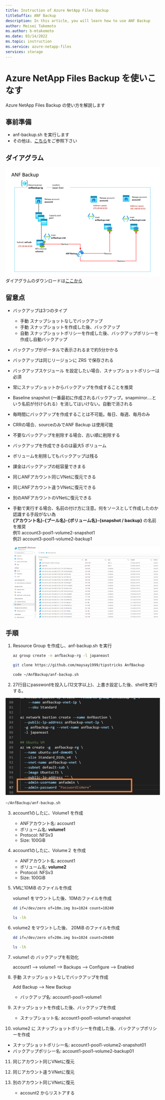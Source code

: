 ```yaml
---
title: Instruction of Azure NetApp Files Backup
titleSuffix: ANF Backup
description: In this article, you will learn how to use ANF Backup
author: Meisei Takemoto
ms.author: b-mtakemoto
ms.date: 03/14/2022
ms.topic: instruction
ms.service: azure-netapp-files
services: storage
---
```


# Azure NetApp Files Backup を使いこなす

Azure NetApp Files Backup の使い方を解説します

## 事前準備

* anf-backup.sh を実行します
* その他は、[こちら](https://github.com/maysay1999/anfdemo02/blob/main/anf-hands-on_prep.md)をご参照下さい

## ダイアグラム

![diagram](https://github.com/maysay1999/tipstricks/blob/main/images/anf_backup_diagram.png)  
  ダイアグラムのダウンロードは[ここから](https://github.com/maysay1999/tipstricks/blob/main/pdfs/220314_hands-on_diagram_anf_backup.pdf)

## 留意点

* バックアップは3つのタイプ  
  * 手動 スナップショットなしでバックアップ  
  * 手動 スナップショットを作成した後、バックアップ  
  * 自動 スナップショットポリシーを作成した後、バックアップポリシーを作成し自動バックアップ  

* バックアップがポータルで表示されるまで約5分かかる
* バックアップは同じリージョンに ZRS で保存される
* バックアップスケジュール を設定したい場合、スナップショットポリシーは必須
* 常にスナップショットからバックアップを作成することを推奨
* Baseline snapshot (一番最初に作成されるバックアップ。snapmirror....という名前が付けられる）を消してはいけない。自動で消される
* 毎時間にバックアップを作成することは不可能。毎日、毎週、毎月のみ
* CRRの場合、sourceのみでANF Backup は使用可能
* 不要なバックアップを削除する場合、古い順に削除する
* バックアップを作成できるのは最大5 ボリューム
* ボリュームを削除してもバックアップは残る
* 課金はバックアップの総容量できまる
* 同じANFアカウント同じVNetに復元できる
* 同じANFアカウント違うVNetに復元できる
* 別のANFアカウントのVNetに復元できる
* 手動で実行する場合、名前の付け方に注意。何をソースとして作成したのか認識する手段がない為  
  **{アカウント名}-{プール名}-{ボリューム名}-{snapshot / backup}** の名前を推奨  
  例1) account3-pool1-volume2-snapshot1  
  例2) account3-pool1-volume2-backup1  

  ![diagram](https://github.com/maysay1999/tipstricks/blob/main/images/anf_backup_sample.png)

## 手順

1. Resource Group を作成し、anf-backup.sh を実行

   ```bash
   az group create -n anfbackup-rg -l japaneast
   ```

   ```bash
   git clone https://github.com/maysay1999/tipstricks AnfBackup
   ```

   ```bash
   code ~/AnfBackup/anf-backup.sh
   ```

2. 27行目にpasswordを投入し(12文字以上)、上書き設定した後、shellを実行する。

  ![anf-backup password](https://github.com/maysay1999/tipstricks/blob/main/images/anf-backup-password.png)  

   ```bash
   ~/AnfBackup/anf-backup.sh
   ```

3. account1のしたに、Volume1 を作成

   * ANFアカウント名: account1
   * ボリューム名: **volume1**
   * Protocol: NFSv3
   * Size: 100GiB

4. account1のしたに、Volume２ を作成

   * ANFアカウント名: account1
   * ボリューム名: **volume2**
   * Protocol: NFSv3
   * Size: 100GiB

5. VMに10MiB のファイルを作成

   volume1 をマウントした後、10Mのファイルを作成

   ```bash
   dd if=/dev/zero of=10m.img bs=1024 count=10240
   ```

   ```bash
   ls -lh
   ```

6. volume2 をマウントした後、 20MiB のファイルを作成

   ```bash
   dd if=/dev/zero of=20m.img bs=1024 count=20480
   ```

   ```bash
   ls -lh
   ```

7. volume1 の バックアップを有効化

   account1 --> volume1 --> Backups --> Configure --> Enabled  

8. 手動 スナップショットなしでバックアップを作成

   Add Backup --> New Backup  

   * バックアップ名: account1-pool1-volume1  

9. スナップショットを作成した後、バックアップを作成

   * スナップショット名: account1-pool1-volume1-snapshot

10. volume2 に スナップショットポリシーを作成した後、バックアップポリシーを作成

* スナップショットポリシー名: account1-pool1-volume2-snapshot01
* バックアップポリシー名: account1-pool1-volume2-backup01

11. 同じアカウント同じVNetに復元

12. 同じアカウント違うVNetに復元

13. 別のアカウント同じVNetに復元

    * account2 からリストアする  
